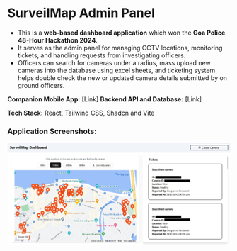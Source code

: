 # SurveilMap Admin Panel

- This is a **web-based dashboard application** which won the **Goa Police 48-Hour Hackathon 2024**.
- It serves as the admin panel for managing CCTV locations, monitoring tickets, and handling requests from investigating officers.
- Officers can search for cameras under a radius, mass upload new cameras into the database using excel sheets, and ticketing system helps double check the new or updated camera details submitted by on ground officers.

**Companion Mobile App:** [Link]
**Backend API and Database:** [Link]

**Tech Stack:** React, Tailwind CSS, Shadcn and Vite

### Application Screenshots:
<img src="https://github.com/Rinzler8x/cctv-admin/blob/main/README%20props/image.png" alt="Dashboard Screenshot" />

